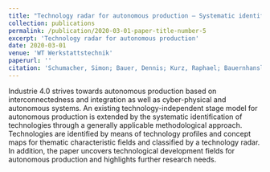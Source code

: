 ```yaml
---
title: "Technology radar for autonomous production – Systematic identification of technologies for the vision of an autonomous production system"
collection: publications
permalink: /publication/2020-03-01-paper-title-number-5
excerpt: 'Technology radar for autonomous production'
date: 2020-03-01
venue: 'WT Werkstattstechnik'
paperurl: ''
citation: 'Schumacher, Simon; Bauer, Dennis; Kurz, Raphael; Bauernhansl, Thomas (2020). &quot;Technology radar for autonomous production – Systematic identification of technologies for the vision of an autonomous production system&quot; <i>WT Werkstattstechnik</i>. 110(3), p. 87-91.'
---
```

Industrie 4.0 strives towards autonomous production based on interconnectedness and integration as well as cyber-physical and autonomous systems. An existing technology-independent stage model for autonomous production is extended by the systematic identification of technologies through a generally applicable methodological approach. Technologies are identified by means of technology profiles and concept maps for thematic characteristic fields and classified by a technology radar. In addition, the paper uncovers technological development fields for autonomous production and highlights further research needs.
